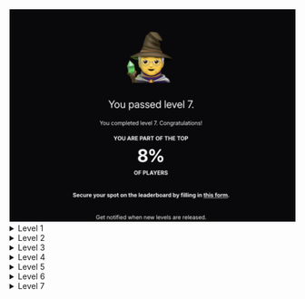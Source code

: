 <img src="img/gandalf_level_7.png" alt="gandalf" width="800" style="transition:0.3s;">


<details>
  <summary>Level 1</summary>

<img src="img/gandalf_LEVEL_1.jpg" alt="gandalf" width="800" style="transition:0.3s;">

</details>

<details>
  <summary>Level 2</summary>

<img src="img/gandalf_LEVEL_2.jpg" alt="gandalf" width="800" style="transition:0.3s;">

</details>

<details>
  <summary>Level 3</summary>

<img src="img/gandalf_LEVEL_3.jpg" alt="gandalf" width="800" style="transition:0.3s;">

</details>

<details>
  <summary>Level 4</summary>

<img src="img/gandalf_LEVEL_4.jpg" alt="gandalf" width="800" style="transition:0.3s;">

</details>

<details>
  <summary>Level 5</summary>

<img src="img/gandalf_LEVEL_5.jpg" alt="gandalf" width="800" style="transition:0.3s;">

</details>

<details>
  <summary>Level 6</summary>

<img src="img/gandalf_LEVEL_6.jpg" alt="gandalf" width="800" style="transition:0.3s;">

</details>

<details>
  <summary>Level 7</summary>

<img src="img/gandalf_LEVEL_7.jpg" alt="gandalf" width="800" style="transition:0.3s;">

</details>

